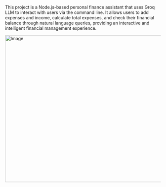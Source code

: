 This project is a Node.js-based personal finance assistant that uses Groq LLM to interact with users via the command line. It allows users to add expenses and income, calculate total expenses, and check their financial balance through natural language queries, providing an interactive and intelligent financial management experience.



<img width="1578" height="474" alt="Image" src="https://github.com/user-attachments/assets/5c21cfcb-2f31-43f9-a886-afaf6185e34f" />
